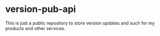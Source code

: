 # version-pub-api
This is just a public repository to store version updates and such for my products and other services.
